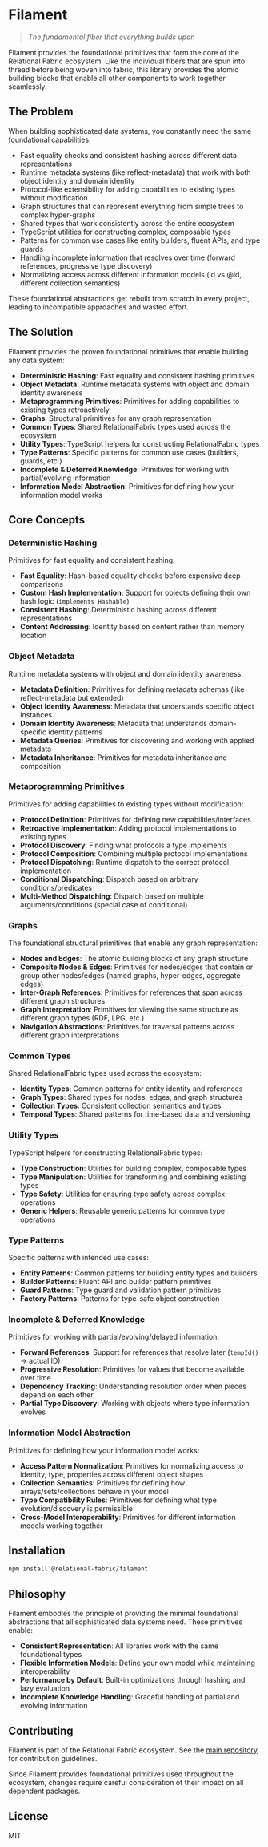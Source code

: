 # Filament

> *The fundamental fiber that everything builds upon*

Filament provides the foundational primitives that form the core of the Relational Fabric ecosystem. Like the individual fibers that are spun into thread before being woven into fabric, this library provides the atomic building blocks that enable all other components to work together seamlessly.

## The Problem

When building sophisticated data systems, you constantly need the same foundational capabilities:

- Fast equality checks and consistent hashing across different data representations
- Runtime metadata systems (like reflect-metadata) that work with both object identity and domain identity
- Protocol-like extensibility for adding capabilities to existing types without modification
- Graph structures that can represent everything from simple trees to complex hyper-graphs
- Shared types that work consistently across the entire ecosystem
- TypeScript utilities for constructing complex, composable types
- Patterns for common use cases like entity builders, fluent APIs, and type guards
- Handling incomplete information that resolves over time (forward references, progressive type discovery)
- Normalizing access across different information models (id vs @id, different collection semantics)

These foundational abstractions get rebuilt from scratch in every project, leading to incompatible approaches and wasted effort.

## The Solution

Filament provides the proven foundational primitives that enable building any data system:

- **Deterministic Hashing**: Fast equality and consistent hashing primitives
- **Object Metadata**: Runtime metadata systems with object and domain identity awareness
- **Metaprogramming Primitives**: Primitives for adding capabilities to existing types retroactively
- **Graphs**: Structural primitives for any graph representation
- **Common Types**: Shared RelationalFabric types used across the ecosystem
- **Utility Types**: TypeScript helpers for constructing RelationalFabric types
- **Type Patterns**: Specific patterns for common use cases (builders, guards, etc.)
- **Incomplete & Deferred Knowledge**: Primitives for working with partial/evolving information
- **Information Model Abstraction**: Primitives for defining how your information model works

## Core Concepts

### Deterministic Hashing

Primitives for fast equality and consistent hashing:

- **Fast Equality**: Hash-based equality checks before expensive deep comparisons
- **Custom Hash Implementation**: Support for objects defining their own hash logic (`implements Hashable`)
- **Consistent Hashing**: Deterministic hashing across different representations
- **Content Addressing**: Identity based on content rather than memory location

### Object Metadata

Runtime metadata systems with object and domain identity awareness:

- **Metadata Definition**: Primitives for defining metadata schemas (like reflect-metadata but extended)
- **Object Identity Awareness**: Metadata that understands specific object instances
- **Domain Identity Awareness**: Metadata that understands domain-specific identity patterns
- **Metadata Queries**: Primitives for discovering and working with applied metadata
- **Metadata Inheritance**: Primitives for metadata inheritance and composition

### Metaprogramming Primitives

Primitives for adding capabilities to existing types without modification:

- **Protocol Definition**: Primitives for defining new capabilities/interfaces
- **Retroactive Implementation**: Adding protocol implementations to existing types
- **Protocol Discovery**: Finding what protocols a type implements
- **Protocol Composition**: Combining multiple protocol implementations
- **Protocol Dispatching**: Runtime dispatch to the correct protocol implementation
- **Conditional Dispatching**: Dispatch based on arbitrary conditions/predicates
- **Multi-Method Dispatching**: Dispatch based on multiple arguments/conditions (special case of conditional)

### Graphs

The foundational structural primitives that enable any graph representation:

- **Nodes and Edges**: The atomic building blocks of any graph structure
- **Composite Nodes & Edges**: Primitives for nodes/edges that contain or group other nodes/edges (named graphs, hyper-edges, aggregate edges)
- **Inter-Graph References**: Primitives for references that span across different graph structures
- **Graph Interpretation**: Primitives for viewing the same structure as different graph types (RDF, LPG, etc.)
- **Navigation Abstractions**: Primitives for traversal patterns across different graph interpretations

### Common Types

Shared RelationalFabric types used across the ecosystem:

- **Identity Types**: Common patterns for entity identity and references
- **Graph Types**: Shared types for nodes, edges, and graph structures
- **Collection Types**: Consistent collection semantics and types
- **Temporal Types**: Shared patterns for time-based data and versioning

### Utility Types

TypeScript helpers for constructing RelationalFabric types:

- **Type Construction**: Utilities for building complex, composable types
- **Type Manipulation**: Utilities for transforming and combining existing types
- **Type Safety**: Utilities for ensuring type safety across complex operations
- **Generic Helpers**: Reusable generic patterns for common type operations

### Type Patterns

Specific patterns with intended use cases:

- **Entity Patterns**: Common patterns for building entity types and builders
- **Builder Patterns**: Fluent API and builder pattern primitives
- **Guard Patterns**: Type guard and validation pattern primitives
- **Factory Patterns**: Patterns for type-safe object construction

### Incomplete & Deferred Knowledge

Primitives for working with partial/evolving/delayed information:

- **Forward References**: Support for references that resolve later (`tempId()` → actual ID)
- **Progressive Resolution**: Primitives for values that become available over time
- **Dependency Tracking**: Understanding resolution order when pieces depend on each other
- **Partial Type Discovery**: Working with objects where type information evolves

### Information Model Abstraction

Primitives for defining how your information model works:

- **Access Pattern Normalization**: Primitives for normalizing access to identity, type, properties across different object shapes
- **Collection Semantics**: Primitives for defining how arrays/sets/collections behave in your model
- **Type Compatibility Rules**: Primitives for defining what type evolution/discovery is permissible
- **Cross-Model Interoperability**: Primitives for different information models working together

## Installation

```bash
npm install @relational-fabric/filament
```

## Philosophy

Filament embodies the principle of providing the minimal foundational abstractions that all sophisticated data systems need. These primitives enable:

- **Consistent Representation**: All libraries work with the same foundational types
- **Flexible Information Models**: Define your own model while maintaining interoperability
- **Performance by Default**: Built-in optimizations through hashing and lazy evaluation
- **Incomplete Knowledge Handling**: Graceful handling of partial and evolving information

## Contributing

Filament is part of the Relational Fabric ecosystem. See the [main repository](../../) for contribution guidelines.

Since Filament provides foundational primitives used throughout the ecosystem, changes require careful consideration of their impact on all dependent packages.

## License

MIT